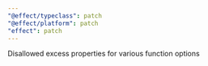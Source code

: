 ```yaml
---
"@effect/typeclass": patch
"@effect/platform": patch
"effect": patch
---
```


Disallowed excess properties for various function options
